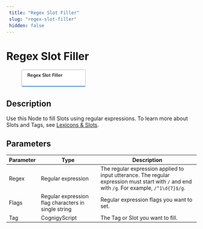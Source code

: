 ```yaml
---
 title: "Regex Slot Filler" 
 slug: "regex-slot-filler" 
 hidden: false 
---
```


# Regex Slot Filler

<figure>
  <img class="image-center" src="../../../../../static/img/_assets/ai/build/node-reference/ai/regex-slot-filler.png" width="40%" />
</figure>

## Description

Use this Node to fill Slots using regular expressions. To learn more about Slots and Tags, see [Lexicons & Slots](../../../empower/nlu/slots-and-lexicons/lexicons.md).

## Parameters

| Parameter | Type                                                | Description                                                                                                                          |
|-----------|-----------------------------------------------------|--------------------------------------------------------------------------------------------------------------------------------------|
| Regex     | Regular expression                                  | The regular expression applied to input utterance. The regular expression must start with `/` and end with `/g`. For example, `/^1\d{​​​​7}​​​​$/g`. |
| Flags     | Regular expression flag characters in single string | Regular expression flags you want to set.                                                                                            |
| Tag       | CognigyScript                                       | The Tag or Slot you want to fill.                                                                                                    |
